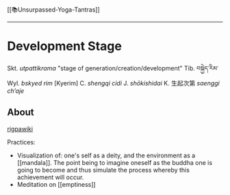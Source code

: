 [[📚Unsurpassed-Yoga-Tantras]]
***
# Development Stage
Skt. *utpattikrama* "stage of generation/creation/development"
Tib. བསྐྱེད་རིམ་ Wyl. *bskyed rim* [Kyerim]
C. *shengqi cidi*
J. *shōkishidai*
K. 生起次第 *saenggi ch’aje*

## About
[rigpawiki](https://www.rigpawiki.org/index.php?title=Development_stage)

Practices:
- Visualization of: one's self as a deity, and the environment as a [[mandala]].  The point being to imagine oneself as the buddha one is going to become and thus simulate the process whereby this achievement will occur. 
- Meditation on [[emptiness]]

